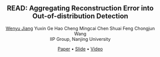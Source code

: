 <h2 align="center">READ: Aggregating Reconstruction Error into Out-of-distribution Detection</h2>
<div align="center">

  <div>
    <a href="https://lygjwy.github.io/" target="_blank">Wenyu Jiang</a>
    Yuxin Ge
    Hao Cheng
    Mingcai Chen
    Shuai Feng
    Chongjun Wang
  </div>
  <div>
    IIP Group, Nanjing University
  </div>

  <a href="https://arxiv.org/abs/2206.07459">Paper</a> •
  <a href="">Slide</a> •
  <a href="">Video</a>
</div>
